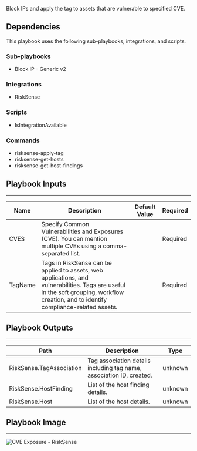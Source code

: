 Block IPs and apply the tag to assets that are vulnerable to specified CVE.

## Dependencies
This playbook uses the following sub-playbooks, integrations, and scripts.

### Sub-playbooks
* Block IP - Generic v2

### Integrations
* RiskSense

### Scripts
* IsIntegrationAvailable

### Commands
* risksense-apply-tag
* risksense-get-hosts
* risksense-get-host-findings

## Playbook Inputs
---

| **Name** | **Description** | **Default Value** | **Required** |
| --- | --- | --- | --- |
| CVES | Specify Common Vulnerabilities and Exposures \(CVE\). You can mention multiple CVEs using a comma\-separated list. |  | Required |
| TagName | Tags in RiskSense can be applied to assets, web applications, and vulnerabilities. Tags are useful in the soft grouping, workflow creation, and to identify compliance\-related assets. |  | Required |

## Playbook Outputs
---

| **Path** | **Description** | **Type** |
| --- | --- | --- |
| RiskSense.TagAssociation | Tag association details including tag name, association ID, created. | unknown |
| RiskSense.HostFinding | List of the host finding details. | unknown |
| RiskSense.Host | List of the host details. | unknown |

## Playbook Image
---
![CVE Exposure - RiskSense](../../doc_files/CVE_Exposure_-_RiskSense.png)
